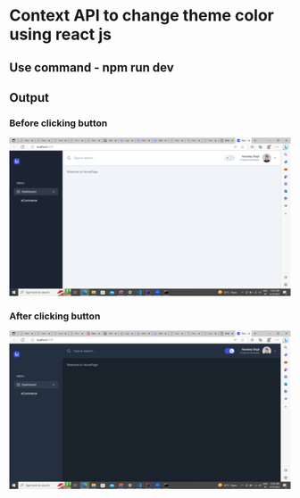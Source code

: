 # Context API to change theme color using react js

## Use command - npm run dev


## Output

### Before clicking button

![](./Capture.PNG)


### After clicking button

![](./Capture2.PNG)